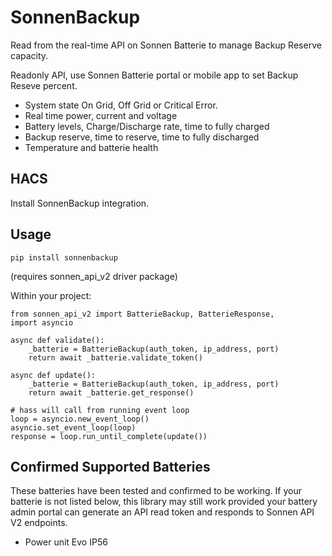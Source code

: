 # SonnenBackup

Read from the real-time API on Sonnen Batterie to manage Backup Reserve capacity.

Readonly API, use Sonnen Batterie portal or mobile app to set Backup Reseve percent.

* System state On Grid, Off Grid or Critical Error.
* Real time power, current and voltage
* Battery levels, Charge/Discharge rate, time to fully charged
* Backup reserve, time to reserve, time to fully discharged
* Temperature and batterie health

## HACS

Install SonnenBackup integration.

## Usage

`pip install sonnenbackup`

(requires sonnen_api_v2 driver package)


Within your project:

```
from sonnen_api_v2 import BatterieBackup, BatterieResponse,
import asyncio

async def validate():
    _batterie = BatterieBackup(auth_token, ip_address, port)
    return await _batterie.validate_token()

async def update():
    _batterie = BatterieBackup(auth_token, ip_address, port)
    return await _batterie.get_response()

# hass will call from running event loop
loop = asyncio.new_event_loop()
asyncio.set_event_loop(loop)
response = loop.run_until_complete(update())
```

## Confirmed Supported Batteries

These batteries have been tested and confirmed to be working. If your batterie is not listed below, this library may still work provided your battery admin portal can generate an API read token and responds to Sonnen API V2 endpoints.

* Power unit Evo IP56
